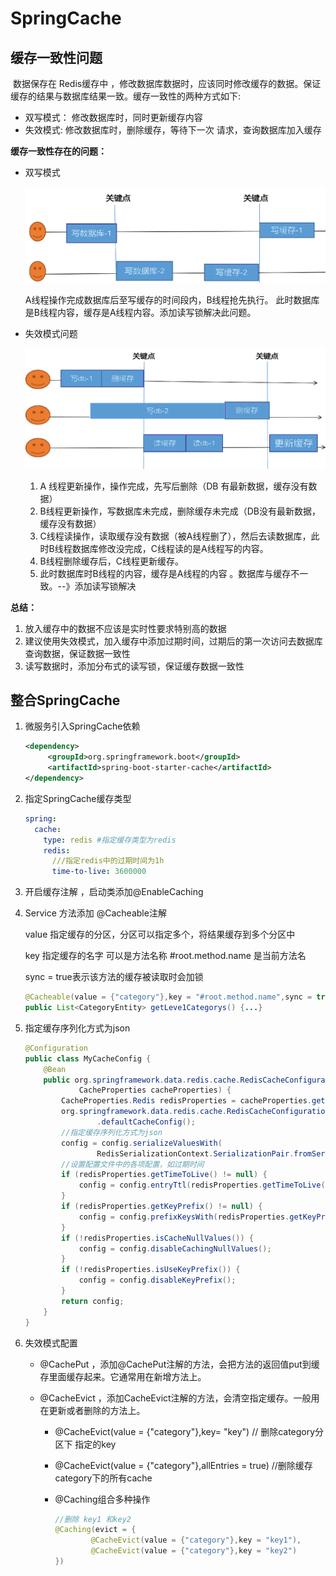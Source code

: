# SpringCache

## 缓存一致性问题

​			数据保存在 Redis缓存中 ，修改数据库数据时，应该同时修改缓存的数据。保证缓存的结果与数据库结果一致。缓存一致性的两种方式如下:

- 双写模式：  修改数据库时，同时更新缓存内容
- 失效模式:    修改数据库时，删除缓存，等待下一次 请求，查询数据库加入缓存

**缓存一致性存在的问题：**

- 双写模式

  ![image-20220516160420970](SpringCache分布式缓存.assets/image-20220516160420970.png)

  A线程操作完成数据库后至写缓存的时间段内，B线程抢先执行。  此时数据库是B线程内容，缓存是A线程内容。添加读写锁解决此问题。

- 失效模式问题

  ![image-20220516160519656](SpringCache分布式缓存.assets/image-20220516160519656.png)

  1. A 线程更新操作，操作完成，先写后删除（DB 有最新数据，缓存没有数据）
  2. B线程更新操作，写数据库未完成，删除缓存未完成（DB没有最新数据，缓存没有数据）
  3. C线程读操作，读取缓存没有数据（被A线程删了），然后去读数据库，此时B线程数据库修改没完成，C线程读的是A线程写的内容。
  4. B线程删除缓存后，C线程更新缓存。
  5. 此时数据库时B线程的内容，缓存是A线程的内容 。数据库与缓存不一致。--》添加读写锁解决

**总结：**

1. 放入缓存中的数据不应该是实时性要求特别高的数据
2. 建议使用失效模式，加入缓存中添加过期时间，过期后的第一次访问去数据库查询数据，保证数据一致性
3. 读写数据时，添加分布式的读写锁，保证缓存数据一致性

## 整合SpringCache

1. 微服务引入SpringCache依赖

   ```xml
   <dependency>
        <groupId>org.springframework.boot</groupId>
        <artifactId>spring-boot-starter-cache</artifactId>
   </dependency>
   ```

2. 指定SpringCache缓存类型

   ```yaml
   spring:
     cache:
       type: redis #指定缓存类型为redis
       redis:
         ///指定redis中的过期时间为1h
         time-to-live: 3600000
   ```

3. 开启缓存注解 ，启动类添加@EnableCaching

4. Service 方法添加 @Cacheable注解

   value 指定缓存的分区，分区可以指定多个，将结果缓存到多个分区中

   key 指定缓存的名字   可以是方法名称   #root.method.name 是当前方法名	

   sync = true表示该方法的缓存被读取时会加锁

   ```java
   @Cacheable(value = {"category"},key = "#root.method.name",sync = true)
   public List<CategoryEntity> getLeve1Categorys() {...}
   ```

5. 指定缓存序列化方式为json

   ```java
   @Configuration
   public class MyCacheConfig {
       @Bean
       public org.springframework.data.redis.cache.RedisCacheConfiguration redisCacheConfiguration(
               CacheProperties cacheProperties) {
           CacheProperties.Redis redisProperties = cacheProperties.getRedis();
           org.springframework.data.redis.cache.RedisCacheConfiguration config = org.springframework.data.redis.cache.RedisCacheConfiguration
                   .defaultCacheConfig();
           //指定缓存序列化方式为json
           config = config.serializeValuesWith(
                   RedisSerializationContext.SerializationPair.fromSerializer(new GenericJackson2JsonRedisSerializer()));
           //设置配置文件中的各项配置，如过期时间
           if (redisProperties.getTimeToLive() != null) {
               config = config.entryTtl(redisProperties.getTimeToLive());
           }
           if (redisProperties.getKeyPrefix() != null) {
               config = config.prefixKeysWith(redisProperties.getKeyPrefix());
           }
           if (!redisProperties.isCacheNullValues()) {
               config = config.disableCachingNullValues();
           }
           if (!redisProperties.isUseKeyPrefix()) {
               config = config.disableKeyPrefix();
           }
           return config;
       }
   }
   ```

6. 失效模式配置

   - @CachePut  ，添加@CachePut注解的方法，会把方法的返回值put到缓存里面缓存起来。它通常用在新增方法上。

   - @CacheEvict ，添加CacheEvict注解的方法，会清空指定缓存。一般用在更新或者删除的方法上。

     - @CacheEvict(value = {"category"},key= "key")   // 删除category分区下 指定的key

     - @CacheEvict(value = {"category"},allEntries = true)  //删除缓存category下的所有cache

     - @Caching组合多种操作

       ```java
       //删除 key1 和key2 
       @Caching(evict = {
               @CacheEvict(value = {"category"},key = "key1"),
               @CacheEvict(value = {"category"},key = "key2")
       })
       ```

       